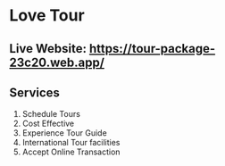 # Love Tour

## Live Website: https://tour-package-23c20.web.app/

## Services

1. Schedule Tours
2. Cost Effective
3. Experience Tour Guide
4. International Tour facilities
5. Accept Online Transaction